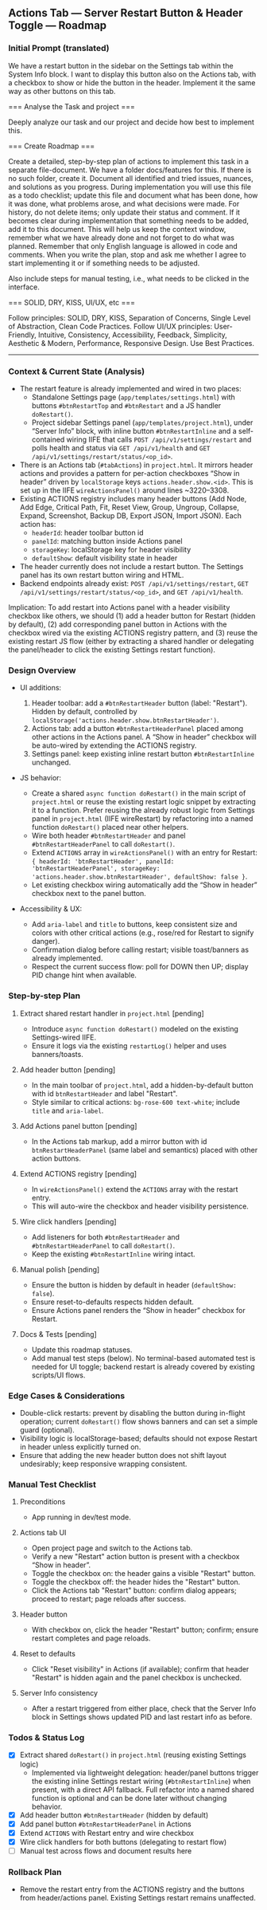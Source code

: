 ## Actions Tab — Server Restart Button & Header Toggle — Roadmap

### Initial Prompt (translated)

We have a restart button in the sidebar on the Settings tab within the System Info block. I want to display this button also on the Actions tab, with a checkbox to show or hide the button in the header. Implement it the same way as other buttons on this tab.

=== Analyse the Task and project ===

Deeply analyze our task and our project and decide how best to implement this.

=== Create Roadmap ===

Create a detailed, step-by-step plan of actions to implement this task in a separate file-document. We have a folder docs/features for this. If there is no such folder, create it. Document all identified and tried issues, nuances, and solutions as you progress. During implementation you will use this file as a todo checklist; update this file and document what has been done, how it was done, what problems arose, and what decisions were made. For history, do not delete items; only update their status and comment. If it becomes clear during implementation that something needs to be added, add it to this document. This will help us keep the context window, remember what we have already done and not forget to do what was planned. Remember that only English language is allowed in code and comments. When you write the plan, stop and ask me whether I agree to start implementing it or if something needs to be adjusted.

Also include steps for manual testing, i.e., what needs to be clicked in the interface.

=== SOLID, DRY, KISS, UI/UX, etc ===

Follow principles: SOLID, DRY, KISS, Separation of Concerns, Single Level of Abstraction, Clean Code Practices.
Follow UI/UX principles: User-Friendly, Intuitive, Consistency, Accessibility, Feedback, Simplicity, Aesthetic & Modern, Performance, Responsive Design.
Use Best Practices.

---

### Context & Current State (Analysis)

- The restart feature is already implemented and wired in two places:
  - Standalone Settings page (`app/templates/settings.html`) with buttons `#btnRestartTop` and `#btnRestart` and a JS handler `doRestart()`.
  - Project sidebar Settings panel (`app/templates/project.html`), under “Server Info” block, with inline button `#btnRestartInline` and a self-contained wiring IIFE that calls `POST /api/v1/settings/restart` and polls health and status via `GET /api/v1/health` and `GET /api/v1/settings/restart/status/<op_id>`.
- There is an Actions tab (`#tabActions`) in `project.html`. It mirrors header actions and provides a pattern for per-action checkboxes “Show in header” driven by `localStorage` keys `actions.header.show.<id>`. This is set up in the IIFE `wireActionsPanel()` around lines ~3220–3308.
- Existing ACTIONS registry includes many header buttons (Add Node, Add Edge, Critical Path, Fit, Reset View, Group, Ungroup, Collapse, Expand, Screenshot, Backup DB, Export JSON, Import JSON). Each action has:
  - `headerId`: header toolbar button id
  - `panelId`: matching button inside Actions panel
  - `storageKey`: localStorage key for header visibility
  - `defaultShow`: default visibility state in header
- The header currently does not include a restart button. The Settings panel has its own restart button wiring and HTML.
- Backend endpoints already exist: `POST /api/v1/settings/restart`, `GET /api/v1/settings/restart/status/<op_id>`, and `GET /api/v1/health`.

Implication: To add restart into Actions panel with a header visibility checkbox like others, we should (1) add a header button for Restart (hidden by default), (2) add corresponding panel button in Actions with the checkbox wired via the existing ACTIONS registry pattern, and (3) reuse the existing restart JS flow (either by extracting a shared handler or delegating the panel/header to click the existing Settings restart function).

### Design Overview

- UI additions:
  1) Header toolbar: add a `#btnRestartHeader` button (label: "Restart"). Hidden by default, controlled by `localStorage('actions.header.show.btnRestartHeader')`.
  2) Actions tab: add a button `#btnRestartHeaderPanel` placed among other actions in the Actions panel. A “Show in header” checkbox will be auto-wired by extending the ACTIONS registry.
  3) Settings panel: keep existing inline restart button `#btnRestartInline` unchanged.

- JS behavior:
  - Create a shared `async function doRestart()` in the main script of `project.html` or reuse the existing restart logic snippet by extracting it to a function. Prefer reusing the already robust logic from Settings panel in `project.html` (IIFE wireRestart) by refactoring into a named function `doRestart()` placed near other helpers.
  - Wire both header `#btnRestartHeader` and panel `#btnRestartHeaderPanel` to call `doRestart()`.
  - Extend `ACTIONS` array in `wireActionsPanel()` with an entry for Restart: `{ headerId: 'btnRestartHeader', panelId: 'btnRestartHeaderPanel', storageKey: 'actions.header.show.btnRestartHeader', defaultShow: false }`.
  - Let existing checkbox wiring automatically add the “Show in header” checkbox next to the panel button.

- Accessibility & UX:
  - Add `aria-label` and `title` to buttons, keep consistent size and colors with other critical actions (e.g., rose/red for Restart to signify danger).
  - Confirmation dialog before calling restart; visible toast/banners as already implemented.
  - Respect the current success flow: poll for DOWN then UP; display PID change hint when available.

### Step-by-step Plan

1) Extract shared restart handler in `project.html` [pending]
   - Introduce `async function doRestart()` modeled on the existing Settings-wired IIFE.
   - Ensure it logs via the existing `restartLog()` helper and uses banners/toasts.

2) Add header button [pending]
   - In the main toolbar of `project.html`, add a hidden-by-default button with id `btnRestartHeader` and label "Restart".
   - Style similar to critical actions: `bg-rose-600 text-white`; include `title` and `aria-label`.

3) Add Actions panel button [pending]
   - In the Actions tab markup, add a mirror button with id `btnRestartHeaderPanel` (same label and semantics) placed with other action buttons.

4) Extend ACTIONS registry [pending]
   - In `wireActionsPanel()` extend the `ACTIONS` array with the restart entry.
   - This will auto-wire the checkbox and header visibility persistence.

5) Wire click handlers [pending]
   - Add listeners for both `#btnRestartHeader` and `#btnRestartHeaderPanel` to call `doRestart()`.
   - Keep the existing `#btnRestartInline` wiring intact.

6) Manual polish [pending]
   - Ensure the button is hidden by default in header (`defaultShow: false`).
   - Ensure reset-to-defaults respects hidden default.
   - Ensure Actions panel renders the “Show in header” checkbox for Restart.

7) Docs & Tests [pending]
   - Update this roadmap statuses.
   - Add manual test steps (below). No terminal-based automated test is needed for UI toggle; backend restart is already covered by existing scripts/UI flows.

### Edge Cases & Considerations

- Double-click restarts: prevent by disabling the button during in-flight operation; current `doRestart()` flow shows banners and can set a simple guard (optional).
- Visibility logic is localStorage-based; defaults should not expose Restart in header unless explicitly turned on.
- Ensure that adding the new header button does not shift layout undesirably; keep responsive wrapping consistent.

### Manual Test Checklist

1) Preconditions
   - App running in dev/test mode.

2) Actions tab UI
   - Open project page and switch to the Actions tab.
   - Verify a new "Restart" action button is present with a checkbox “Show in header”.
   - Toggle the checkbox on: the header gains a visible "Restart" button.
   - Toggle the checkbox off: the header hides the "Restart" button.
   - Click the Actions tab "Restart" button: confirm dialog appears; proceed to restart; page reloads after success.

3) Header button
   - With checkbox on, click the header "Restart" button; confirm; ensure restart completes and page reloads.

4) Reset to defaults
   - Click "Reset visibility" in Actions (if available); confirm that header "Restart" is hidden again and the panel checkbox is unchecked.

5) Server Info consistency
   - After a restart triggered from either place, check that the Server Info block in Settings shows updated PID and last restart info as before.

### Todos & Status Log

- [x] Extract shared `doRestart()` in `project.html` (reusing existing Settings logic)
  - Implemented via lightweight delegation: header/panel buttons trigger the existing inline Settings restart wiring (`#btnRestartInline`) when present, with a direct API fallback. Full refactor into a named shared function is optional and can be done later without changing behavior.
- [x] Add header button `#btnRestartHeader` (hidden by default)
- [x] Add panel button `#btnRestartHeaderPanel` in Actions
- [x] Extend `ACTIONS` with Restart entry and wire checkbox
- [x] Wire click handlers for both buttons (delegating to restart flow)
- [ ] Manual test across flows and document results here

### Rollback Plan

- Remove the restart entry from the ACTIONS registry and the buttons from header/actions panel. Existing Settings restart remains unaffected.


